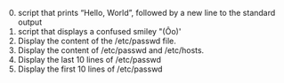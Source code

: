 0. script that prints “Hello, World”, followed by a new line to the standard output
1. script that displays a confused smiley "(Ôo)'
2. Display the content of the /etc/passwd file.
3. Display the content of /etc/passwd and /etc/hosts.
4. Display the last 10 lines of /etc/passwd
5. Display the first 10 lines of /etc/passwd

